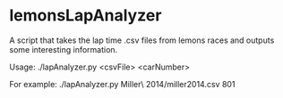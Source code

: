 lemonsLapAnalyzer
=================

A script that takes the lap time .csv files from lemons races and outputs some interesting information.

Usage:
./lapAnalyzer.py &lt;csvFile&gt; &lt;carNumber&gt;

For example:
./lapAnalyzer.py Miller\ 2014/miller2014.csv 801